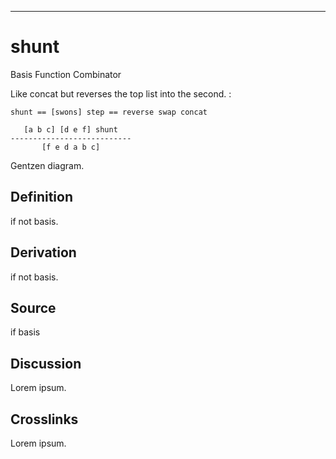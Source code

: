 ------------------------------------------------------------------------

# shunt

Basis Function Combinator

Like concat but reverses the top list into the second. :

    shunt == [swons] step == reverse swap concat

       [a b c] [d e f] shunt
    ---------------------------
           [f e d a b c] 

Gentzen diagram.

## Definition

if not basis.

## Derivation

if not basis.

## Source

if basis

## Discussion

Lorem ipsum.

## Crosslinks

Lorem ipsum.
